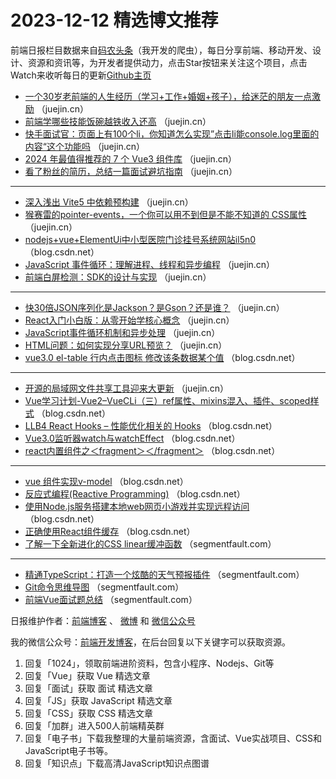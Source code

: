 # 2023-12-12 精选博文推荐

前端日报栏目数据来自[码农头条](http://toutiao.qdkfweb.cn/)（我开发的爬虫），每日分享前端、移动开发、设计、资源和资讯等，为开发者提供动力，点击Star按钮来关注这个项目，点击Watch来收听每日的更新[Github主页](https://github.com/kujian/frontendDaily)
* [一个30岁老前端的人生经历（学习+工作+婚姻+孩子），给迷茫的朋友一点激励](https://juejin.cn/post/7310549035965890614) （juejin.cn）
* [前端学哪些技能饭碗越铁收入还高](https://juejin.cn/post/7310143510103064585) （juejin.cn）
* [快手面试官：页面上有100个li，你知道怎么实现”点击li能console.log里面的内容“这个功能吗](https://juejin.cn/post/7310448854628565007) （juejin.cn）
* [2024 年最值得推荐的 7 个 Vue3 组件库](https://juejin.cn/post/7310786618390380581) （juejin.cn）
* [看了粉丝的简历，总结一篇面试避坑指南](https://juejin.cn/post/7310168607342329896) （juejin.cn）

***
* [深入浅出 Vite5 中依赖预构建](https://juejin.cn/post/7310439736828117046) （juejin.cn）
* [猴赛雷的pointer-events，一个你可以用不到但是不能不知道的 CSS属性](https://juejin.cn/post/7310412252229910554) （juejin.cn）
* [nodejs+vue+ElementUi中小型医院门诊挂号系统网站il5n0](https://blog.csdn.net/QQ242219979/article/details/134938712) （blog.csdn.net）
* [JavaScript 事件循环：理解进程、线程和异步编程](https://juejin.cn/post/7310786575214559282) （juejin.cn）
* [前端白屏检测：SDK的设计与实现](https://juejin.cn/post/7310112724945272832) （juejin.cn）

***
* [快30倍JSON序列化是Jackson？是Gson？还是谁？](https://juejin.cn/post/7310412232613429257) （juejin.cn）
* [React入门小白版：从零开始学核心概念](https://juejin.cn/post/7310151273004171275) （juejin.cn）
* [JavaScript事件循环机制和异步处理](https://juejin.cn/post/7310786554489438246) （juejin.cn）
* [HTML问题：如何实现分享URL预览？](https://juejin.cn/post/7310112330663231515) （juejin.cn）
* [vue3.0 el-table 行内点击图标 修改该条数据某个值](https://blog.csdn.net/weixin_49826079/article/details/134922559) （blog.csdn.net）

***
* [开源的局域网文件共享工具迎来大更新](https://juejin.cn/post/7310786611805290523) （juejin.cn）
* [Vue学习计划-Vue2&#8211;VueCLi（三）ref属性、mixins混入、插件、scoped样式](https://blog.csdn.net/qq_35940731/article/details/134933896) （blog.csdn.net）
* [LLB4 React Hooks – 性能优化相关的 Hooks](https://blog.csdn.net/XiaoGuangWen/article/details/134922674) （blog.csdn.net）
* [Vue3.0监听器watch与watchEffect](https://blog.csdn.net/study_way/article/details/134763995) （blog.csdn.net）
* [react内置组件之＜fragment＞＜/fragment＞](https://blog.csdn.net/weixin_48633811/article/details/134928146) （blog.csdn.net）

***
* [vue 组件实现v-model](https://blog.csdn.net/liyananweb/article/details/134928159) （blog.csdn.net）
* [反应式编程(Reactive Programming)](https://blog.csdn.net/qq_40260394/article/details/134917823) （blog.csdn.net）
* [使用Node.js服务搭建本地web网页小游戏并实现远程访问](https://blog.csdn.net/m0_73868817/article/details/134929584) （blog.csdn.net）
* [正确使用React组件缓存](https://blog.csdn.net/weixin_46787337/article/details/134916399) （blog.csdn.net）
* [了解一下全新进化的CSS linear缓冲函数](https://segmentfault.com/a/1190000044457847) （segmentfault.com）

***
* [精通TypeScript：打造一个炫酷的天气预报插件](https://segmentfault.com/a/1190000044460116) （segmentfault.com）
* [Git命令思维导图](https://segmentfault.com/a/1190000044457613) （segmentfault.com）
* [前端Vue面试题总结](https://segmentfault.com/a/1190000044460676) （segmentfault.com）

日报维护作者：[前端博客](https://qdkfweb.cn/) 、 [微博](http://weibo.com/kujian) 和 [微信公众号](https://open.weixin.qq.com/qr/code?username=caibaojian_com)

我的微信公众号：[前端开发博客](https://open.weixin.qq.com/qr/code?username=caibaojian_com)，在后台回复以下关键字可以获取资源。

1. 回复「1024」，领取前端进阶资料，包含小程序、Nodejs、Git等
2. 回复「Vue」获取 Vue 精选文章
3. 回复「面试」获取 面试 精选文章
4. 回复「JS」获取 JavaScript 精选文章
5. 回复「CSS」获取 CSS 精选文章
6. 回复「加群」进入500人前端精英群
7. 回复「电子书」下载我整理的大量前端资源，含面试、Vue实战项目、CSS和JavaScript电子书等。
8. 回复「知识点」下载高清JavaScript知识点图谱